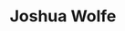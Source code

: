 ---
title: Joshua Wolfe
image: 
name: Joshua Wolfe
year: Junior
major: Business Information
pledgesemester: Fall 2015
instagram: da_wolfeman
weight: 4
---